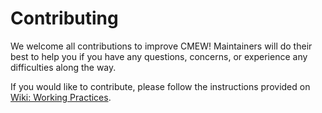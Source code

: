 [(C) Crown Copyright 2025, Met Office.]: #
[The LICENSE.md file contains full licensing details.]: #

# Contributing

We welcome all contributions to improve CMEW!
Maintainers will do their best to help you if you have any questions,
concerns, or experience any difficulties along the way.

If you would like to contribute, please follow the instructions provided on
[Wiki: Working Practices][working-practices].

[working-practices]: https://github.com/MetOffice/CMEW/wiki/Working-Practices
